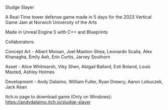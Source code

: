 Sludge Slayer

A Real-Time tower defense game made in 5 days for the 2023 Vertical Game Jam at Norwich University of the Arts

Made in Unreal Engine 5 with C++ and Blueprints

Collaborators:

Concept Art - Albert Moisan, Joel Maston-Shea, Leonardo Scalia, Alex Khanagha, Emily Ash, Erin Curtis, Jarvey Southorn

Asset - Alice Whitmarsh, Viky Shen, Abigail Ballard, Esti Boland, Louis Maxted, Ashley Holmes

Development - Andy Dalaimo, William Fuller, Ryan Drewry, Aaron Lobuczek, Jack Kean

Itch.io page to download game (Only on Windows): https://andydalaimo.itch.io/sludge-slayer
